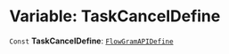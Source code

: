 # Variable: TaskCancelDefine

`Const` **TaskCancelDefine**: [`FlowGramAPIDefine`](/auto-docs/interface/interfaces/FlowGramAPIDefine.md)
